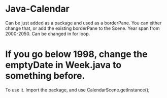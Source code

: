 # Java-Calendar
Can be just added as a package and used as a borderPane. You can either change that, or add the existing borderPane to the Scene.
Year span from 2000-2050. Can be changed in for loop. 
# If you go below 1998, change the emptyDate in Week.java to something before.

To use it. Import the package, and use CalendarScene.getInstance();
